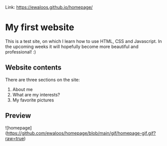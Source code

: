 Link: https://ewaloos.github.io/homepage/

# **My first website**

This is a test site, on which I learn how to use HTML, CSS and Javascript. 
In the upcoming weeks it will hopefully become more beautiful and professional! :)

## **Website contents**

There are three sections on the site:

1. About me
2. What are my interests?
3. My favorite pictures

## **Preview**

![homepage] (https://github.com/ewaloos/homepage/blob/main/gif/homepage-gif.gif?raw=true)
